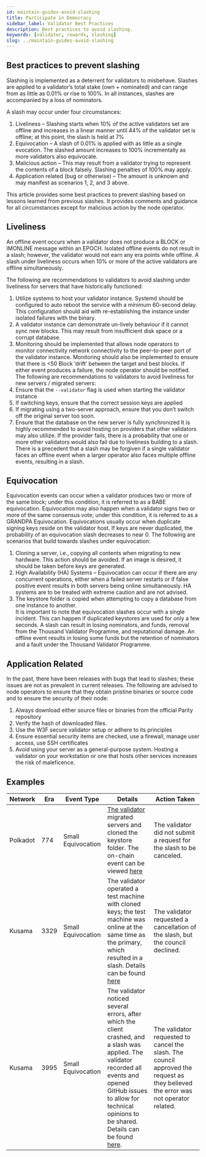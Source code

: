 ```yaml
---
id: maintain-guides-avoid-slashing
title: Participate in Democracy
sidebar_label: Validator Best Practices
description: Best practices to avoid slashing.
keywords: [validator, rewards, slashing]
slug: ../maintain-guides-avoid-slashing
---
```


## Best practices to prevent slashing

Slashing is implemented as a deterrent for validators to misbehave. Slashes are applied to a validator’s total stake (own + nominated) and can range from as little as 0.01% or rise to 100%.  In all instances, slashes are accompanied by a loss of nominators.  

A slash may occur under four circumstances:

1.  Liveliness – Slashing starts when 10% of the active validators set are offline and increases in a linear manner until 44% of the validator set is offline; at this point, the slash is held at 7% 
2.  Equivocation – A slash of 0.01% is applied with as little as a single evocation.   The slashed amount increases to 100% incrementally as more validators also equivocate.
3.  Malicious action – This may result from a validator trying to represent the contents of a block falsely.  Slashing penalties of 100% may apply.
4.  Application related (bug or otherwise) – The amount is unknown and may manifest as scenarios 1, 2, and 3 above.

This article provides some best practices to prevent slashing based on lessons learned from previous slashes.  It provides comments and guidance for all circumstances except for malicious action by the node operator.

## Liveliness
An offline event occurs when a validator does not produce a BLOCK or IMONLINE message within an EPOCH.  Isolated offline events do not result in a slash; however, the validator would not earn any era points while offline.
A slash under liveliness occurs when 10% or more of the active validators are offline simultaneously.  

The following are recommendations to validators to avoid slashing under liveliness for servers that have historically functioned:
1.  Utilize systems to host your validator instance.  Systemd should be configured to auto reboot the service with a minimum 60-second delay.  This configuration should aid with re-establishing the instance under isolated failures with the binary.  
2.  A validator instance can demonstrate un-lively behaviour if it cannot sync new blocks.  This may result from insufficient disk space or a corrupt database.
3.  Monitoring should be implemented that allows node operators to monitor connectivity network connectivity to the peer-to-peer port of the validator instance.  Monitoring should also be implemented to ensure that there is <50 Block ‘drift’ between the target and best blocks.  If either event produces a failure, the node operator should be notified.
The following are recommendations to validators to avoid liveliness for new servers / migrated servers:
4.  Ensure that the `--validator` flag is used when starting the validator instance
5.  If switching keys, ensure that the correct session keys are applied
6.  If migrating using a two-server approach, ensure that you don’t switch off the original server too soon.
7.  Ensure that the database on the new server is fully synchronized
It is highly recommended to avoid hosting on providers that other validators may also utilize.  If the provider fails, there is a probability that one or more other validators would also fail due to liveliness building to a slash.  
There is a precedent that a slash may be forgiven if a single validator faces an offline event when a larger operator also faces multiple offline events, resulting in a slash.

## Equivocation 
Equivocation events can occur when a validator produces two or more of the same block; under this condition, it is referred to as a BABE equivocation.  Equivocation may also happen when a validator signs two or more of the same consensus vote; under this condition, it is referred to as a GRANDPA Equivocation.
Equivocations usually occur when duplicate signing keys reside on the validator host. If keys are never duplicated, the probability of an equivocation slash decreases to near 0.
The following are scenarios that build towards slashes under equivocation:
1.  Cloning a server, i.e., copying all contents when migrating to new hardware.  This action should be avoided.  If an image is desired, it should be taken before keys are generated.
2.  High Availability (HA) Systems – Equivocation can occur if there are any concurrent operations, either when a failed server restarts or if false positive event results in both servers being online simultaneously.  HA systems are to be treated with extreme caution and are not advised.
3.  The keystore folder is copied when attempting to copy a database from one instance to another.  
It is important to note that equivocation slashes occur with a single incident.  This can happen if duplicated keystores are used for only a few seconds.  A slash can result in losing nominators, and funds, removal from the Thousand Validator Programme, and reputational damage.  An offline event results in losing some funds but the retention of nominators and a fault under the Thousand Validator Programme.  

## Application Related
In the past, there have been releases with bugs that lead to slashes; these issues are not as prevalent in current releases.  The following are advised to node operators to ensure that they obtain pristine binaries or source code and to ensure the security of their node:
1.  Always download either source files or binaries from the official Parity repository
2.  Verify the hash of downloaded files.
3.  Use the W3F secure validator setup or adhere to its principles
4.  Ensure essential security items are checked, use a firewall, manage user access, use SSH certificates
5. Avoid using your server as a general-purpose system.  Hosting a validator on your workstation or one that hosts other services increases the risk of maleficence.

## Examples
|Network|Era|Event Type|Details|Action Taken|
|-------|---|----------|-------|------------|
|Polkadot|774|Small Equivocation|[The validator](https://matrix.to/#/!NZrbtteFeqYKCUGQtr:matrix.parity.io/$165562246360408hKCfC:matrix.org?via=matrix.parity.io&via=corepaper.org&via=matrix.org) migrated servers and cloned the keystore folder.  The on-chain event can be viewed [here](https://polkadot.subscan.io/extrinsic/11190109-0?event=11190109-5)|The validator did not submit a request for the slash to be canceled.|
|Kusama|3329|Small Equivocation|The validator operated a test machine with cloned keys; the test machine was online at the same time as the primary, which resulted in a slash.  Details can be found [here](https://kusama.polkassembly.io/post/1343)|The validator requested a cancellation of the slash, but the council declined.|
|Kusama|3995|Small Equivocation|The validator noticed several errors, after which the client crashed, and a slash was applied.  The validator recorded all events and opened GitHub issues to allow for technical opinions to be shared.  Details can be found [here](https://kusama.polkassembly.io/post/1733).|The validator requested to cancel the slash.  The council approved the request as they believed the error was not operator related.| 

